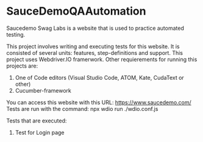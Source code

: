 # SauceDemoQAAutomation 

Saucedemo Swag Labs is a website that is used to practice automated testing. 

This project involves writing and executing tests for this website. It is consisted of several units: features, step-definitions and support.
This project uses Webdriver.IO framerwork. Other requierements for running this projects are: 

1. One of Code editors (Visual Studio Code, ATOM, Kate, CudaText or other)
2. Cucumber-framework 

You can access this website with this URL: https://www.saucedemo.com/ 
Tests are run with the command: npx wdio run ./wdio.conf.js 

Tests that are executed: 
1. Test for Login page 
